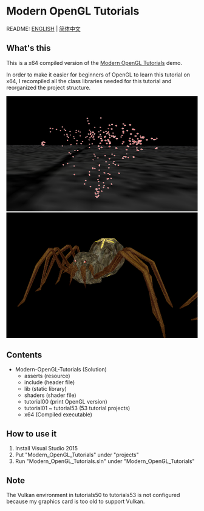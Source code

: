 # Modern OpenGL Tutorials

README: [ENGLISH](https://github.com/alexwoo1900/modernopengltutorials/blob/master/README.md) | [简体中文](https://github.com/alexwoo1900/modernopengltutorials/blob/master/README_CN.md)

## What's this
This is a x64 compiled version of the [Modern OpenGL Tutorials](http://ogldev.org/index.html) demo.

In order to make it easier for beginners of OpenGL to learn this tutorial on x64, I recompiled all the class libraries needed for this tutorial and reorganized the project structure.

![demo1](https://raw.githubusercontent.com/alexwoo1900/modernopengltutorials/master/docs/assets/demo1.png)
![demo2](https://raw.githubusercontent.com/alexwoo1900/modernopengltutorials/master/docs/assets/demo2.png)

## Contents
- Modern-OpenGL-Tutorials (Solution)
    - asserts (resource)
    - include (header file)
    - lib (static library)
    - shaders (shader file)
    - tutorial00 (print OpenGL version)
    - tutorial01 ~ tutorial53 (53 tutorial projects)
    - x64 (Compiled executable)

## How to use it
1. Install Visual Studio 2015
2. Put "Modern_OpenGL_Tutorials" under "projects"
3. Run "Modern_OpenGL_Tutorials.sln" under "Modern_OpenGL_Tutorials"

## Note
The Vulkan environment in tutorials50 to tutorials53 is not configured because my graphics card is too old to support Vulkan.
